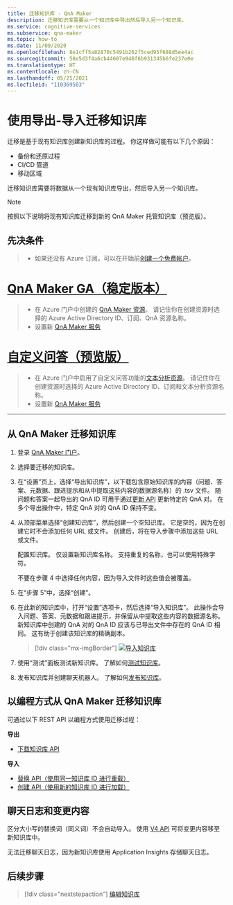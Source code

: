 ```yaml
---
title: 迁移知识库 - QnA Maker
description: 迁移知识库需要从一个知识库中导出然后导入另一个知识库。
ms.service: cognitive-services
ms.subservice: qna-maker
ms.topic: how-to
ms.date: 11/09/2020
ms.openlocfilehash: 8e1cff5a82870c5491b262f5ced95f688d5ee4ac
ms.sourcegitcommit: 58e5d3f4a6cb44607e946f6b931345b6fe237e0e
ms.translationtype: HT
ms.contentlocale: zh-CN
ms.lasthandoff: 05/25/2021
ms.locfileid: "110369503"
---
```

# <a name="migrate-a-knowledge-base-using-export-import"></a>使用导出-导入迁移知识库

迁移是基于现有知识库创建新知识库的过程。 你这样做可能有以下几个原因：

* 备份和还原过程
* CI/CD 管道
* 移动区域

迁移知识库需要将数据从一个现有知识库导出，然后导入另一个知识库。

> [!NOTE]
> 按照以下说明将现有知识库迁移到新的 QnA Maker 托管知识库（预览版）。

## <a name="prerequisites"></a>先决条件

> * 如果还没有 Azure 订阅，可以在开始前[创建一个免费帐户](https://azure.microsoft.com/free/cognitive-services/)。

# <a name="qna-maker-ga-stable-release"></a>[QnA Maker GA（稳定版本）](#tab/v1)

> * 在 Azure 门户中创建的 [QnA Maker 资源](https://ms.portal.azure.com/#create/Microsoft.CognitiveServicesQnAMaker)。 请记住你在创建资源时选择的 Azure Active Directory ID、订阅、QnA 资源名称。
> * 设置新 [QnA Maker 服务](../How-To/set-up-qnamaker-service-azure.md)

# <a name="custom-question-answering-preview-release"></a>[自定义问答（预览版）](#tab/v2)

> * 在 Azure 门户中启用了自定义问答功能的[文本分析资源](https://ms.portal.azure.com/#create/Microsoft.CognitiveServicesTextAnalytics)。 请记住你在创建资源时选择的 Azure Active Directory ID、订阅和文本分析资源名称。
> * 设置新 [QnA Maker 服务](../How-To/set-up-qnamaker-service-azure.md)

---

## <a name="migrate-a-knowledge-base-from-qna-maker"></a>从 QnA Maker 迁移知识库
1. 登录 [QnA Maker 门户](https://qnamaker.ai)。
1. 选择要迁移的知识库。

1. 在“设置”页上，选择“导出知识库”，以下载包含原始知识库的内容（问题、答案、元数据、跟进提示和从中提取这些内容的数据源名称）的 .tsv 文件。 随问题和答案一起导出的 QnA ID 可用于通过[更新 API](/rest/api/cognitiveservices/qnamaker/knowledgebase/update) 更新特定的 QnA 对。 在多个导出操作中，特定 QnA 对的 QnA ID 保持不变。

1. 从顶部菜单选择“创建知识库”，然后创建一个空知识库。 它是空的，因为在创建它时不会添加任何 URL 或文件。 创建后，将在导入步骤中添加这些 URL 或文件。

    配置知识库。 仅设置新知识库名称。 支持重复的名称，也可以使用特殊字符。

    不要在步骤 4 中选择任何内容，因为导入文件时这些值会被覆盖。

1. 在“步骤 5”中，选择“创建”。

1. 在此新的知识库中，打开“设置”选项卡，然后选择“导入知识库”。 此操作会导入问题、答案、元数据和跟进提示，并保留从中提取这些内容的数据源名称。 新知识库中创建的 QnA 对的 QnA ID 应该与已导出文件中存在的 QnA ID 相同。 这有助于创建该知识库的精确副本。

   > [!div class="mx-imgBorder"]
   > [![导入知识库](../media/qnamaker-how-to-migrate-kb/Import.png)](../media/qnamaker-how-to-migrate-kb/Import.png#lightbox)

1. 使用“测试”面板测试新知识库。 了解如何[测试知识库](../How-To/test-knowledge-base.md)。

1. 发布知识库并创建聊天机器人。 了解如何[发布知识库](../Quickstarts/create-publish-knowledge-base.md#publish-the-knowledge-base)。

## <a name="programmatically-migrate-a-knowledge-base-from-qna-maker"></a>以编程方式从 QnA Maker 迁移知识库

可通过以下 REST API 以编程方式使用迁移过程：

**导出**

* [下载知识库 API](/rest/api/cognitiveservices/qnamaker4.0/knowledgebase/download)

**导入**

* [替换 API（使用同一知识库 ID 进行重载）](/rest/api/cognitiveservices/qnamaker4.0/knowledgebase/replace)
* [创建 API（使用新的知识库 ID 进行加载）](/rest/api/cognitiveservices/qnamaker4.0/knowledgebase/create)


## <a name="chat-logs-and-alterations"></a>聊天日志和变更内容
区分大小写的替换词（同义词）不会自动导入。 使用 [V4 API](/rest/api/cognitiveservices/qnamaker4.0/knowledgebase) 可将变更内容移至新知识库中。

无法迁移聊天日志，因为新知识库使用 Application Insights 存储聊天日志。

## <a name="next-steps"></a>后续步骤

> [!div class="nextstepaction"]
> [编辑知识库](../How-To/edit-knowledge-base.md)
